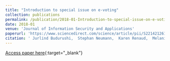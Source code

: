 ```yaml
---
title: "Introduction to special issue on e-voting"
collection: publications
permalink: /publication/2018-01-Introduction-to-special-issue-on-e-voting
date: 2018-01
venue: 'Journal of Information Security and Applications'
paperurl: 'https://www.sciencedirect.com/science/article/pii/S2214212617306683'
citation: ' Jurlind Budurushi,  Stephan Neumann,  Karen Renaud,  Melanie Volkamer, &quot;Introduction to special issue on e-voting.&quot; Journal of Information Security and Applications, 2018.'
---
```

[Access paper here](https://www.sciencedirect.com/science/article/pii/S2214212617306683){:target="_blank"}
